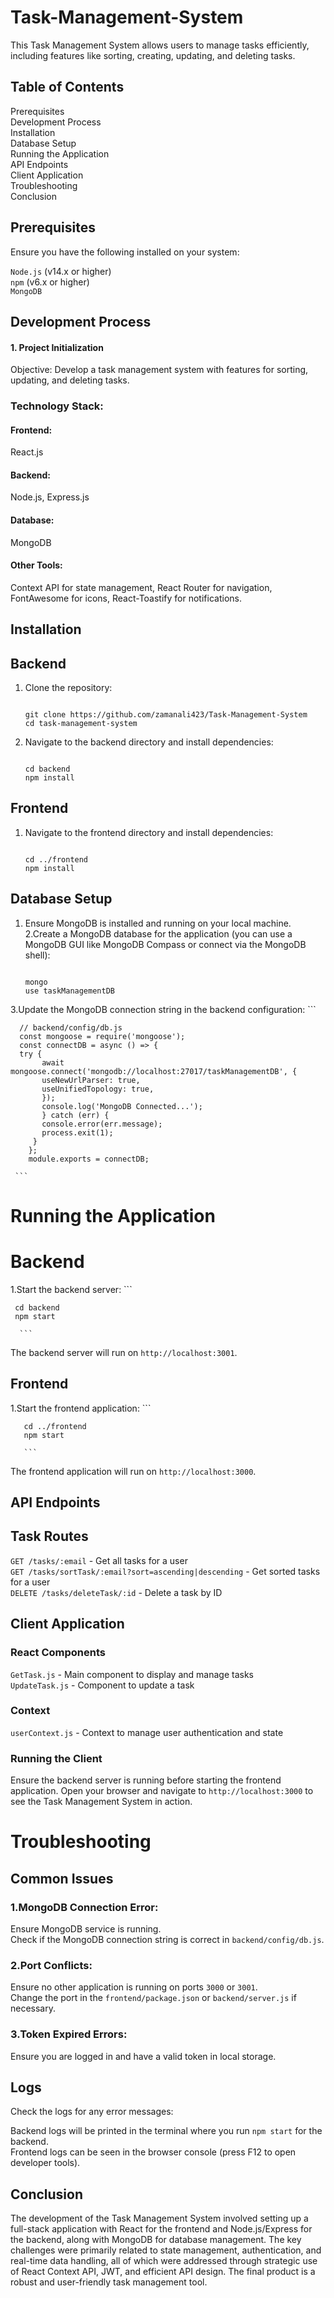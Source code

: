 # Task-Management-System
This Task Management System allows users to manage tasks efficiently, including features like sorting, creating, updating, and deleting tasks.
## Table of Contents
  Prerequisites
  <br />
  Development Process
  <br/>
  Installation
  <br />
  Database Setup
  <br />
  Running the Application
  <br />
  API Endpoints
  <br />
  Client Application
  <br />
  Troubleshooting
  <br/>
  Conclusion

## Prerequisites
Ensure you have the following installed on your system:

  `Node.js` (v14.x or higher)
  <br />
  `npm` (v6.x or higher)
  <br />
  `MongoDB`
## Development Process
#### 1. Project Initialization
Objective: Develop a task management system with features for sorting, updating, and deleting tasks.
<br/>
### Technology Stack:
#### Frontend: 
React.js
#### Backend: 
Node.js, Express.js
#### Database: 
MongoDB
#### Other Tools: 
Context API for state management, React Router for navigation, FontAwesome for icons, React-Toastify for notifications.

## Installation
## Backend
1. Clone the repository:
   ```
   
   git clone https://github.com/zamanali423/Task-Management-System
   cd task-management-system
   
   ```
3. Navigate to the backend directory and install dependencies:
   ```
   
   cd backend
   npm install
   
   ```

## Frontend
 1. Navigate to the frontend directory and install dependencies:
    ```
    
    cd ../frontend
    npm install
    
    ```

## Database Setup
 1. Ensure MongoDB is installed and running on your local machine.
 2.Create a MongoDB database for the application (you can use a MongoDB GUI like MongoDB Compass or connect via the MongoDB shell):
       ```
       
       mongo
       use taskManagementDB
       
       ```
 3.Update the MongoDB connection string in the backend configuration:
      ```
      
      // backend/config/db.js
      const mongoose = require('mongoose');
      const connectDB = async () => {
      try {
           await mongoose.connect('mongodb://localhost:27017/taskManagementDB', {
           useNewUrlParser: true,
           useUnifiedTopology: true,
           });
           console.log('MongoDB Connected...');
           } catch (err) {
           console.error(err.message);
           process.exit(1);
         }
        };
        module.exports = connectDB;

     ```

# Running the Application
# Backend
1.Start the backend server:
      ```

     cd backend
     npm start

      ```
  The backend server will run on `http://localhost:3001`.

## Frontend
 1.Start the frontend application:
       ```

       cd ../frontend
       npm start

       ```
  The frontend application will run on `http://localhost:3000`.  


## API Endpoints
## Task Routes
  `GET /tasks/:email` - Get all tasks for a user
  <br />
  `GET /tasks/sortTask/:email?sort=ascending|descending` - Get sorted tasks for a user
  <br />
  `DELETE /tasks/deleteTask/:id` - Delete a task by ID


## Client Application
### React Components
  `GetTask.js` - Main component to display and manage tasks
  <br />
  `UpdateTask.js` - Component to update a task
### Context
   `userContext.js` - Context to manage user authentication and state
### Running the Client
Ensure the backend server is running before starting the frontend application. Open your browser and navigate to `http://localhost:3000` to see the Task Management System in action.

# Troubleshooting
## Common Issues
### 1.MongoDB Connection Error:

Ensure MongoDB service is running.
<br />
Check if the MongoDB connection string is correct in `backend/config/db.js`.

### 2.Port Conflicts:
Ensure no other application is running on ports `3000` or `3001`.
<br />
Change the port in the `frontend/package.json` or `backend/server.js` if necessary.

### 3.Token Expired Errors:
Ensure you are logged in and have a valid token in local storage.

## Logs
Check the logs for any error messages:

Backend logs will be printed in the terminal where you run `npm start` for the backend.
<br />
Frontend logs can be seen in the browser console (press F12 to open developer tools).

## Conclusion
The development of the Task Management System involved setting up a full-stack application with React for the frontend and Node.js/Express for the backend, along with MongoDB for database management. The key challenges were primarily related to state management, authentication, and real-time data handling, all of which were addressed through strategic use of React Context API, JWT, and efficient API design. The final product is a robust and user-friendly task management tool.





